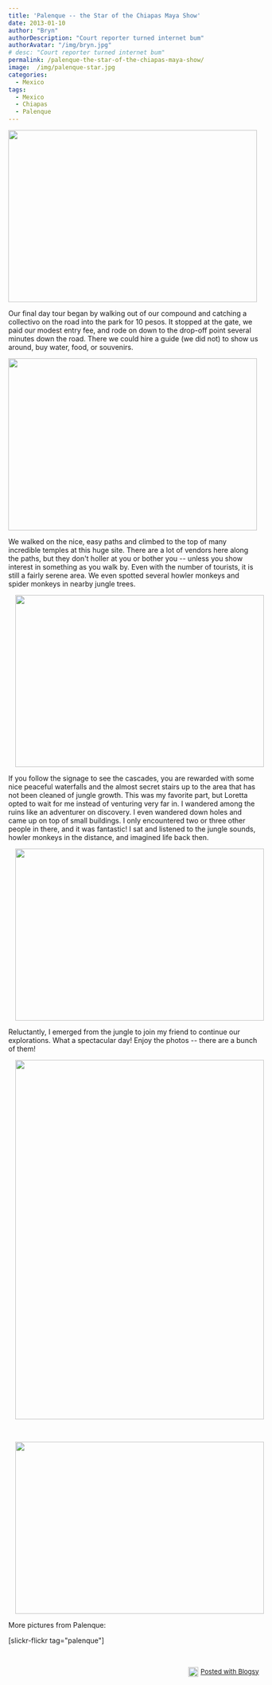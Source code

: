 ```yaml
---
title: 'Palenque -- the Star of the Chiapas Maya Show'
date: 2013-01-10
author: "Bryn"
authorDescription: "Court reporter turned internet bum"
authorAvatar: "/img/bryn.jpg"
# desc: "Court reporter turned internet bum"
permalink: /palenque-the-star-of-the-chiapas-maya-show/
image:  /img/palenque-star.jpg
categories:
  - Mexico
tags:
  - Mexico
  - Chiapas
  - Palenque
---
```

<div class="separator" style="clear: both; text-align: none;">
  <a href="https://www.flickr.com/photos/48315294@N00/8318476989/in/set-72157632374614284" target="_blank"><img id="blogsy-1357837589276.013" class="alignnone" src="https://farm9.staticflickr.com/8077/8318476989_4793aa4d49.jpg" alt="" width="500" height="346" /></a>
</div>

Our final day tour began by walking out of our compound and catching a collectivo on the road into the park for 10 pesos. It stopped at the gate, we paid our modest entry fee, and rode on down to the drop-off point several minutes down the road. There we could hire a guide (we did not) to show us around, buy water, food, or souvenirs.

<div class="separator" style="clear: both; text-align: none;">
  <a href="https://www.flickr.com/photos/48315294@N00/8322314153/in/set-72157632374614284" target="_blank"><img id="blogsy-1357837589256.488" class="alignnone" src="https://farm9.staticflickr.com/8073/8322314153_c88f84c98b.jpg" alt="" width="500" height="346" /></a>
</div>

We walked on the nice, easy paths and climbed to the top of many incredible temples at this huge site. There are a lot of vendors here along the paths, but they don't holler at you or bother you -- unless you show interest in something as you walk by. Even with the number of tourists, it is still a fairly serene area. We even spotted several howler monkeys and spider monkeys in nearby jungle trees.

<div class="separator" style="clear: both; text-align: center;">
  <a style="margin-left: 1em; margin-right: 1em;" href="https://www.flickr.com/photos/48315294@N00/8319523502/in/set-72157632374614284" target="_blank"><img id="blogsy-1357837589275.9465" class="aligncenter" src="https://farm9.staticflickr.com/8359/8319523502_31d1874b56.jpg" alt="" width="500" height="346" /></a>
</div>

If you follow the signage to see the cascades, you are rewarded with some nice peaceful waterfalls and the almost secret stairs up to the area that has not been cleaned of jungle growth. This was my favorite part, but Loretta opted to wait for me instead of venturing very far in. I wandered among the ruins like an adventurer on discovery. I even wandered down holes and came up on top of small buildings. I only encountered two or three other people in there, and it was fantastic! I sat and listened to the jungle sounds, howler monkeys in the distance, and imagined life back then.

<div class="separator" style="clear: both; text-align: center;">
  <a style="margin-left: 1em; margin-right: 1em;" href="https://www.flickr.com/photos/48315294@N00/8322360633/in/set-72157632374614284" target="_blank"><img id="blogsy-1357837589213.5337" class="aligncenter" src="https://farm9.staticflickr.com/8224/8322360633_1d6d7280ca.jpg" alt="" width="500" height="346" /></a>
</div>

Reluctantly, I emerged from the jungle to join my friend to continue our explorations. What a spectacular day! Enjoy the photos -- there are a bunch of them!

<div class="separator" style="clear: both; text-align: center;">
  <a style="margin-left: 1em; margin-right: 1em;" href="https://www.flickr.com/photos/48315294@N00/8322304643/in/set-72157632374614284" target="_blank"><img id="blogsy-1357837589294.332" class="aligncenter" src="https://farm9.staticflickr.com/8220/8322304643_f41fd69759_c.jpg" alt="" width="500" height="723" /></a>
</div>

&nbsp;

<div class="separator" style="clear: both; text-align: center;">
  <a style="margin-left: 1em; margin-right: 1em;" href="https://www.flickr.com/photos/48315294@N00/8318467583/in/set-72157632374614284" target="_blank"><img id="blogsy-1357837589246.325" class="aligncenter" src="https://farm9.staticflickr.com/8355/8318467583_77462e24d8.jpg" alt="" width="500" height="346" /></a>
</div>

More pictures from Palenque:

[slickr-flickr tag="palenque"]

&nbsp;

<div id="blogsy_footer" style="text-align: right; font-size: small; clear: both;">
  <a href="https://blogsyapp.com" target="_blank"><img style="vertical-align: middle; margin-right: 5px;" src="https://blogsyapp.com/img/blogsy_footer_icon.png" alt="Posted with Blogsy" width="20" height="20" />Posted with Blogsy</a>
</div>
